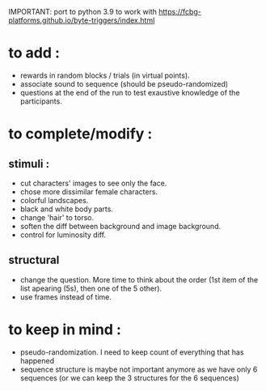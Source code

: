 
IMPORTANT: port to python 3.9 to work with https://fcbg-platforms.github.io/byte-triggers/index.html

# to add : 

- rewards in random blocks / trials (in virtual points). 
- associate sound to sequence (should be pseudo-randomized)
- questions at the end of the run to test exaustive knowledge of the participants. 

# to complete/modify :

## stimuli :
- cut characters' images to see only the face.
- chose more dissimilar female characters. 
- colorful landscapes. 
- black and white body parts. 
- change 'hair' to torso. 
- soften the diff between background and image background.
- control for luminosity diff. 

## structural
- change the question. More time to think about the order (1st item of the list apearing (5s), then one of the 5 other).
- use frames instead of time. 

# to keep in mind :

- pseudo-randomization. I need to keep count of everything that has happened
- sequence structure is maybe not important anymore as we have only 6 sequences (or we can keep the 3 structures for the 6 sequences)